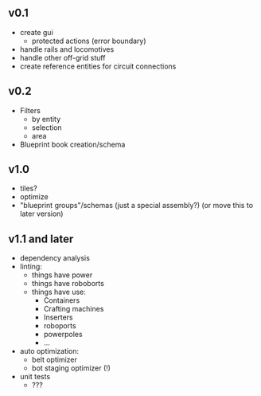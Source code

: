 ## v0.1

- create gui
    - protected actions (error boundary)
- handle rails and locomotives
- handle other off-grid stuff
- create reference entities for circuit connections

## v0.2

- Filters
    - by entity
    - selection
    - area
- Blueprint book creation/schema

## v1.0

- tiles?
- optimize
- "blueprint groups"/schemas (just a special assembly?) (or move this to later version)

## v1.1 and later

- dependency analysis
- linting:
    - things have power
    - things have roboborts
    - things have use:
        - Containers
        - Crafting machines
        - Inserters
        - roboports
        - powerpoles
        - ...
- auto optimization:
    - belt optimizer
    - bot staging optimizer (!)
- unit tests
    - ???
